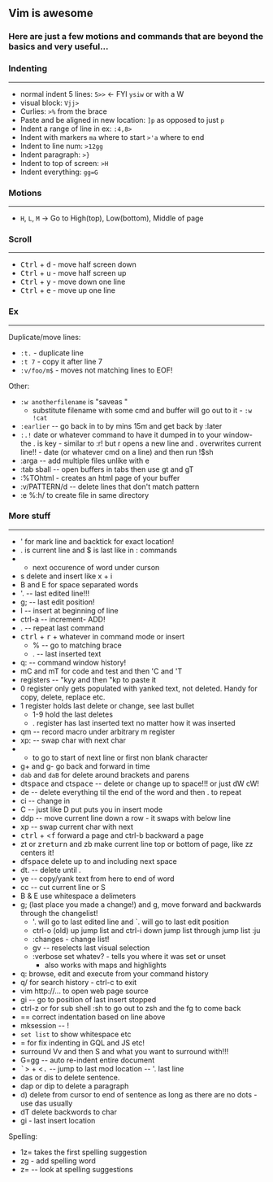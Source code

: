 ## Vim is awesome
### Here are just a few motions and commands that are beyond the basics and very useful...

<!--
**joelpalmer/joelpalmer** is a ✨ _special_ ✨ repository because its `README.md` (this file) appears on your GitHub profile.
-->
### Indenting
---------
- normal indent 5 lines: `5>>` ← FYI `ysiw` or with a W
- visual block: `Vjj>`
- Curlies: `>%` from the brace
- Paste and be aligned in new location: `]p` as opposed to just `p`
- Indent a range of line in ex: `:4,8>` 
- Indent with markers `ma` where to start `>'a` where to end
- Indent to line num: `>12gg` 
- Indent paragraph: `>}`
- Indent to top of screen: `>H`
- Indent everything: `gg=G`

### Motions
------
- `H`, `L`, `M`  → Go to High(top), Low(bottom), Middle of page

### Scroll
------
- <kbd>Ctrl</kbd> + <kbd>d</kbd> - move half screen down
- <kbd>Ctrl</kbd> + <kbd>u</kbd> - move half screen up
- <kbd>Ctrl</kbd> + <kbd>y</kbd> - move down one line
- <kbd>Ctrl</kbd> + <kbd>e</kbd> - move up one line

### Ex
---
Duplicate/move lines:
- `:t.` - duplicate line
- `:t 7` - copy it after line 7
- `:v/foo/m$` - moves not matching lines to EOF!

Other:
- `:w anotherfilename` is "saveas "
    - substitute filename with some cmd and buffer will go out to it - `:w !cat`
- `:earlier` -- go back in to by mins 15m and get back by :later
- `:.!` date or whatever command to have it dumped in to your window- the . is key
		- similar to :r! but r opens a new line and . overwrites current line!!
		- date (or whatever cmd on a line) and then run !$sh
- :arga -- add multiple files unlike with e
- :tab sball -- open buffers in tabs then use gt and gT
- :%TOhtml - creates an html page of your buffer
- :v/PATTERN/d -- delete lines that don't match pattern
- :e %:h/<filename> to create file in same directory 

### More stuff
---
- ' for mark line and backtick for exact location!
- . is current line and $ is last like in : commands
- * next occurence of word under curson
- s delete and insert like x + i
- B and E for space separated words
- '.  -- last edited line!!!
- g; -- last edit position!
- I -- insert at beginning of line
- ctrl-a -- increment- ADD!
- . -- repeat last command
- <kbd>ctrl</kbd> + <kbd>r</kbd> + whatever in command mode or insert 
	- % -- go to matching brace
	- . -- last inserted text
- q: -- command window history!
- mC and mT for code and test and then 'C and 'T
- registers -- "kyy and then "kp to paste it
- 0 register only gets populated with yanked text, not deleted. Handy for copy, delete, replace etc.
- 1 register holds last delete or change, see last bullet
	- 1-9 hold the last deletes 
  - . register has last inserted text no matter how it was inserted
- qm -- record macro under arbitrary m register
- xp: -- swap char with next char
- + to go to start of next line or first non blank character
- g+ and g- go back and forward in time
- `dab` and `daB` for delete around brackets and parens
- dt<kbd>space</kbd> and ct<kbd>space</kbd> -- delete or change up to space!!! or just dW cW!
- de -- delete everything til the end of the word and then . to repeat
- ci -- change in
- C -- just like D put puts you in insert mode
- ddp -- move current line down a row - it swaps with below line
- xp -- swap current char with next
- <kbd>ctrl</kbd> + <<kbd>f</kbd> forward a page and ctrl-b backward a page
- zt or z<kbd>return</kbd> and zb make current line top or bottom of page, like zz centers it!
- df<kbd>space</kbd> delete up to and including next space
- dt. -- delete until .
- ye -- copy/yank text from here to end of word
- cc -- cut current line or S
- B & E use whitespace a delimeters
- g; (last place you made a change!) and g, move forward and backwards through the changelist!
	- '. will go to last edited line and `. will go to last edit position 
	- ctrl-o (old) up jump list and ctrl-i down jump list through jump list :ju 
	- :changes - change list!
	- gv -- reselects last visual selection
	- :verbose set whatev? - tells you where it was set or unset
		- also works with maps and highlights 
- q: browse, edit and execute from your command history
- q/ for search history - ctrl-c to exit
- vim http://... to open web page source
- gi -- go to position of last insert stopped
- ctrl-z or for sub shell :sh to go out to zsh and the fg to come back
- == correct indentation based on line above
- mksession -- !
- `set list` to show whitespace etc
- = for fix indenting in GQL and JS etc!
- surround Vv and then S and what you want to surround with!!!
- G=gg -- auto re-indent entire document
- <kbd>`</kbd>> + <<kbd>.</kbd> -- jump to last mod location --  '. last line
- das or dis to delete sentence.
- dap or dip to delete a paragraph
- d) delete from cursor to end of sentence as long as there are no dots - use das usually
- dT<char> delete backwords to char
- gi - last insert location

Spelling:
- 1z= takes the first spelling suggestion
- zg - add spelling word
- z= -- look at spelling suggestions

